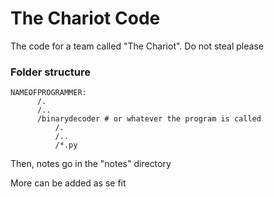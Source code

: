 # The Chariot Code

The code for a team called "The Chariot". Do not steal please


### Folder structure

```
NAMEOFPROGRAMMER:
      /.
      /..
      /binarydecoder # or whatever the program is called
          /.
          /..
          /*.py
```

Then, notes go in the "notes" directory

More can be added as se fit 
